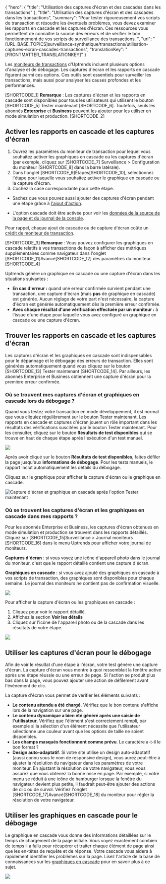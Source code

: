 {
  "hero": {
    "title": "Utilisation des captures d'écran et des cascades dans les transactions"
  },
  "title": "Utilisation des captures d'écran et des cascades dans les transactions",
  "summary": "Pour tester rigoureusement vos scripts de transaction et résoudre les éventuels problèmes, vous devez examiner les rapports en cascade et les captures d'écran. Ces ressources vous permettent de connaître la source des erreurs et de vérifier le bon fonctionnement de vos scripts de surveillance des transactions. ",
  "url": "[URL_BASE_TOPICS]surveillance-synthetique/transactions/utilisation-captures-ecran-cascades-transactions",
  "translationKey": "[FRONTMATTER_TRANSLATIONKEY]"
}

Les [moniteurs de transactions]([LINK_URL_1]) d'Uptrends incluent plusieurs options d'analyse et de débogage. Les captures d'écran et les rapports en cascade figurent parmi ces options. Ces outils sont essentiels pour surveiller les transactions, mais aussi pour analyser les causes profondes et les performances.

[SHORTCODE_1]
**Remarque** : Les captures d'écran et les rapports en cascade sont disponibles pour tous les utilisateurs qui utilisent le bouton [SHORTCODE_5] Tester maintenant [SHORTCODE_6]. Toutefois, seuls les abonnés **Enterprise** et **Business** peuvent les ajouter pour les utiliser en mode simulation et production.
[SHORTCODE_2]

## Activer les rapports en cascade et les captures d'écran

1. Ouvrez les paramètres du moniteur de transaction pour lequel vous souhaitez activer les graphiques en cascade ou les captures d'écran (par exemple, cliquez sur [SHORTCODE_7] Surveillance > Configuration du moniteur [SHORTCODE_8] dans la barre latérale).
2. Dans l'onglet [SHORTCODE_9]Étapes[SHORTCODE_10], sélectionnez l'étape pour laquelle vous souhaitez activer le graphique en cascade ou la capture d'écran.
3. Cochez la case correspondante pour cette étape.

- Sachez que vous pouvez aussi ajouter des captures d'écran pendant une étape grâce à [l'ajout d'action]([LINK_URL_2]).

- L'option cascade doit être activée pour voir les [données de la source de la page et du journal de la console]([LINK_URL_3]).

Pour rappel, chaque ajout de cascade ou de capture d'écran coûte un [crédit de moniteur de transaction]([LINK_URL_4]).

[SHORTCODE_3]
**Remarque** : Vous pouvez configurer les graphiques en cascade relatifs à vos transactions de façon à afficher des métriques supplémentaires comme navigateur dans l'onglet [SHORTCODE_11]Avancé[SHORTCODE_12] des paramètres du moniteur.
[SHORTCODE_4]


Uptrends génère un graphique en cascade ou une capture d'écran dans les situations suivantes :

- **En cas d'erreur :** quand une erreur confirmée survient pendant une transaction, une capture d'écran (mais **pas** de graphique en cascade) est générée. Aucun réglage de votre part n'est nécessaire, la capture d'écran est générée automatiquement dès la première erreur confirmée.
- **Avec chaque résultat d'une vérification effectuée par un moniteur :** à l'issue d'une étape pour laquelle vous avez configuré un graphique en cascade ou une capture d'écran.

## Trouver les rapports en cascade et les captures d'écran

Les captures d'écran et les graphiques en cascade sont indispensables pour le dépannage et le débogage des erreurs de transaction. Elles sont générées automatiquement quand vous cliquez sur le bouton [SHORTCODE_13] Tester maintenant [SHORTCODE_14]. Par ailleurs, les abonnés Enterprise et Business obtiennent une capture d'écran pour la première erreur confirmée.

### Où se trouvent mes captures d'écran et graphiques en cascade lors du débogage ?

Quand vous testez votre transaction en mode développement, il est normal que vous cliquiez régulièrement sur le bouton Tester maintenant. Les rapports en cascade et captures d'écran jouent un rôle important dans les résultats des vérifications suscitées par le bouton Tester maintenant. Pour les consulter, cliquez sur le bouton **Résultats de test disponibles** qui se trouve en haut de chaque étape après l'exécution d'un test manuel.

![]([LINK_URL_5])

Après avoir cliqué sur le bouton **Résultats de test disponibles**, faites défiler la page jusqu'aux **informations de débogage**. Pour les tests manuels, le rapport inclut automatiquement les détails du débogage.

Cliquez sur le graphique pour afficher la capture d'écran ou le graphique en cascade.

![Capture d'écran et graphique en cascade après l'option Tester maintenant]([LINK_URL_6])

### Où se trouvent les captures d'écran et les graphiques en cascade dans mes rapports ?

Pour les abonnés Enterprise et Business, les captures d'écran obtenues en mode simulation et production se trouvent dans les rapports détaillés. Cliquez sur [SHORTCODE_15]Surveillance > Journal moniteurs [SHORTCODE_16] dans le menu Uptrends pour afficher votre journal de moniteurs.

**Captures d'écran** : si vous voyez une icône d'appareil photo dans le journal du moniteur, c'est que le rapport détaillé contient une capture d'écran.

**Graphiques en cascade** : si vous avez ajouté des graphiques en cascade à vos scripts de transaction, des graphiques sont disponibles pour chaque semaine. Le journal des moniteurs ne contient pas de confirmation visuelle.

![]([LINK_URL_7])

Pour afficher la capture d'écran ou les graphiques en cascade :

1. Cliquez pour voir le rapport détaillé.
2. Affichez la section **Voir les détails**
3. Cliquez sur l'icône de l'appareil photo ou de la cascade dans les résultats de votre étape.

![]([LINK_URL_8])

## Utiliser les captures d'écran pour le débogage

Afin de voir le résultat d'une étape à l'écran, votre test génère une capture d'écran. La capture d'écran vous montre à quoi ressemblait la fenêtre active après une étape réussie ou une erreur de page. Si l'action se produit plus bas dans la page, vous pouvez ajouter une action de défilement avant l'événement de clic.

La capture d'écran vous permet de vérifier les éléments suivants :

- **Le contenu attendu a été chargé.** Vérifiez que le bon contenu s'affiche lors de la navigation sur une page.
- **Le contenu dynamique a bien été généré après une saisie de l'utilisateur**. Vérifiez que l'élément s'est correctement rempli, par exemple si la sélection d'un élément nécessite que l'utilisateur sélectionne une couleur avant que les options de taille ne soient disponibles.
- **Les champs masqués fonctionnent comme prévu**. Le caractère a-t-il le bon format ?
- **Design auto-adaptatif**. Si votre site utilise un design auto-adaptatif (aussi connu sous le nom de responsive design), vous aurez peut-être à ajuster la résolution du navigateur dans les paramètres de votre moniteur. En ajustant la résolution de votre navigateur, vous vous assurez que vous obtenez la bonne mise en page. Par exemple, si votre menu se réduit à une icône de hamburger lorsque la fenêtre du navigateur devient plus petite, il faudrait peut-être ajouter des actions de clic ou de survol. Vérifiez l'onglet [SHORTCODE_17]Avancé[SHORTCODE_18] du moniteur pour régler la résolution de votre navigateur.

## Utiliser les graphiques en cascade pour le débogage

Le graphique en cascade vous donne des informations détaillées sur le temps de chargement de la page initiale. Vous voyez exactement combien de temps il a fallu pour récupérer et traiter chaque élément de page ainsi que les en-têtes de requête et de réponse. Votre cascade vous aidera à rapidement identifier les problèmes sur la page. Lisez l'article de la base de connaissances sur les [graphiques en cascade]([LINK_URL_9]) pour en savoir plus à ce sujet.

![]([LINK_URL_10])


